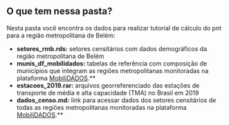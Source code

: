 ## O que tem nessa pasta?

Nesta pasta você encontra os dados para realizar tutorial de cálculo do pnt para a região metropolitana de Belém:

- **setores_rmb.rds:** setores censitários com dados demográficos da região metropolitana de Belém
- **munis_df_mobilidados:** tabelas de referência com composição de municípios que integram as regiões metropolitanas monitoradas na plataforma [MobiliDADOS](https://mobilidados.org.br/).**
- **estacoes_2019.rar:** arquivos georreferenciado das estações de transporte de média e alta capacidade (TMA) no Brasil em 2019 
- **dados_censo.md:** link para acessar dados dos setores censitários de todas as regiões metropolitanas monitoradas na plataforma [MobiliDADOS](https://mobilidados.org.br/).**



